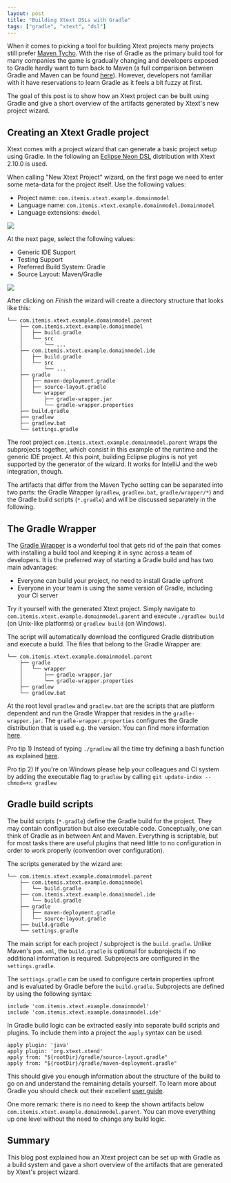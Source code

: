 ```yaml
---
layout: post
title: "Building Xtext DSLs with Gradle"
tags: ["gradle", "xtext", "dsl"]
---
```


When it comes to picking a tool for building Xtext projects many projects still prefer [Maven Tycho](https://eclipse.org/tycho/). With the rise of Gradle as the primary build tool for many companies the game is gradually changing and developers exposed to Gradle hardly want to turn back to Maven (a full comparision between Gradle and Maven can be found [here](https://gradle.org/maven_vs_gradle/)). However, developers not familiar with it have reservations to learn Gradle as it feels a bit fuzzy at first.

The goal of this post is to show how an Xtext project can be built using Gradle and give a short overview of the artifacts generated by Xtext's new project wizard.

## Creating an Xtext Gradle project

Xtext comes with a project wizard that can generate a basic project setup using Gradle. In the following an [Eclipse Neon DSL](http://www.eclipse.org/downloads/packages/eclipse-ide-java-and-dsl-developers/neonr) distribution with Xtext 2.10.0 is used.

When calling "New Xtext Project" wizard, on the first page we need to enter some meta-data for the project itself. Use the following values:

- Project name: `com.itemis.xtext.example.domainmodel`
- Language name: `com.itemis.xtext.example.domainmodel.Domainmodel`
- Language extensions: `dmodel`

<img src="{{ site.baseUrl }}/img/posts/2016-07-29-Building-Xtext-DSLs-with-Gradle/new_wizard_page1.png"/>

At the next page, select the following values:

- Generic IDE Support
- Testing Support
- Preferred Build System: Gradle
- Source Layout: Maven/Gradle

<img src="{{ site.baseUrl }}/img/posts/2016-07-29-Building-Xtext-DSLs-with-Gradle/new_wizard_page2.png" />


After clicking on *Finish* the wizard will create a directory structure that looks like this:

```
└── com.itemis.xtext.example.domainmodel.parent
    ├── com.itemis.xtext.example.domainmodel
    │   ├── build.gradle
    │   └── src
    │       └── ...
    ├── com.itemis.xtext.example.domainmodel.ide
    │   ├── build.gradle
    │   └── src
    │       └── ...
    ├── gradle
    │   ├── maven-deployment.gradle
    │   ├── source-layout.gradle
    │   └── wrapper
    │       ├── gradle-wrapper.jar
    │       └── gradle-wrapper.properties
    ├── build.gradle
    ├── gradlew
    ├── gradlew.bat
    └── settings.gradle
```

The root project `com.itemis.xtext.example.domainmodel.parent` wraps the subprojects together, which consist in this example of the runtime and the generic IDE project. At this point, building Eclipse plugins is not yet supported by the generator of the wizard. It works for IntelliJ and the web integration, though.

The artifacts that differ from the Maven Tycho setting can be separated into two parts: the Gradle Wrapper (`gradlew`, `gradlew.bat`, `gradle/wrapper/*`) and the Gradle build scripts (`*.gradle`) and will be discussed separately in the following.

## The Gradle Wrapper

The [Gradle Wrapper](https://docs.gradle.org/current/userguide/gradle_wrapper.html) is a wonderful tool that gets rid of the pain that comes with installing a build tool and keeping it in sync across a team of developers. It is the preferred way of starting a Gradle build and has two main advantages:

- Everyone can build your project, no need to install Gradle upfront
- Everyone in your team is using the same version of Gradle, including your CI server

Try it yourself with the generated Xtext project. Simply navigate to 
`com.itemis.xtext.example.domainmodel.parent` and execute `./gradlew build` (on Unix-like platforms) or `gradlew build` (on Windows).

The script will automatically download the configured Gradle distribution and execute a build. The files that belong to the Gradle Wrapper are:

```
└── com.itemis.xtext.example.domainmodel.parent
    ├── gradle
    │   └── wrapper
    │       ├── gradle-wrapper.jar
    │       └── gradle-wrapper.properties
    ├── gradlew
    └── gradlew.bat
```

At the root level `gradlew` and `gradlew.bat` are the scripts that are platform dependent and run the Gradle Wrapper that resides in the `gradle-wrapper.jar`. The `gradle-wrapper.properties` configures the Gradle distribution that is used e.g. the version. You can find more information [here](https://docs.gradle.org/current/userguide/gradle_wrapper.html).

Pro tip 1) Instead of typing `./gradlew` all the time try defining a bash function as explained [here](http://blog.franzbecker.io/2016/03/28/gradle-bash-function/).

Pro tip 2) If you're on Windows please help your colleagues and CI system by adding the executable flag to `gradlew` by calling `git update-index --chmod=+x gradlew`

## Gradle build scripts

The build scripts (`*.gradle`) define the Gradle build for the project. They may contain configuration but also executable code. Conceptually, one can think of Gradle as in between Ant and Maven. Everything is scriptable, but for most tasks there are useful plugins that need little to no configuration in order to work properly (convention over configuration).

The scripts generated by the wizard are:

```
└── com.itemis.xtext.example.domainmodel.parent
    ├── com.itemis.xtext.example.domainmodel
    │   └── build.gradle
    ├── com.itemis.xtext.example.domainmodel.ide
    │   └── build.gradle
    ├── gradle
    │   ├── maven-deployment.gradle
    │   └── source-layout.gradle
    ├── build.gradle
    └── settings.gradle
```

The main script for each project / subproject is the `build.gradle`. Unlike Maven's `pom.xml`, the `build.gradle` is optional for subprojects if no additional information is required. Subprojects are configured in the `settings.gradle`. 

The `settings.gradle` can be used to configure certain properties upfront and is evaluated by Gradle before the `build.gradle`. Subprojects are defined by using the following syntax:

```
include 'com.itemis.xtext.example.domainmodel'
include 'com.itemis.xtext.example.domainmodel.ide'
```

In Gradle build logic can be extracted easily into separate build scripts and plugins. To include them into a project the `apply` syntax can be used:

```
apply plugin: 'java'
apply plugin: 'org.xtext.xtend'
apply from: "${rootDir}/gradle/source-layout.gradle"
apply from: "${rootDir}/gradle/maven-deployment.gradle"
```

This should give you enough information about the structure of the build to go on and understand the remaining details yourself. To learn more about Gradle you should check out their excellent [user guide](https://docs.gradle.org/current/userguide/userguide.html). 

One more remark: there is no need to keep the shown artifacts below `com.itemis.xtext.example.domainmodel.parent`. You can move everything up one level without the need to change any build logic.

## Summary

This blog post explained how an Xtext project can be set up with Gradle as a build system and gave a short overview of the artifacts that are generated by Xtext's project wizard.
